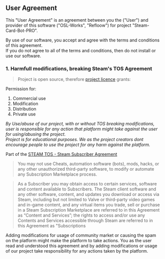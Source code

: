 ## User Agreement

This "User Agreement" is an agreement between you the ("User") and<br>
provider of this software ("OSL-Works", "Refloow") for project "Steam-Card-Bot-PRO".<br> 

By use of our software, you accept and agree with the terms and conditions of this agreement.<br>
If you do not agree to all of the terms and conditions, then do not install or use
our software.


  ### 1. Harmfull modifications, breaking Steam's TOS Agreement
  
> Project is open source, therefore [project licence](https://github.com/OSL-Works/Steam-Card-Bot-PRO/blob/master/LICENSE) grants:

Permission for:
 1. Commercial use
 2. Modification
 3. Distribution
 4. Private use<br>

_By Use/abuse of our project, with or without TOS breaking modifications, <br>
user is responsible for any action that platform might take against the user for using/abusing the project.<br>
Project is for educational purposes. We as the project creators dont encourage people to use the project for any harm against the platform._

Part of the [STEAM TOS - Steam Subscriber Agreement](https://store.steampowered.com/subscriber_agreement/)<br>

> You may not use Cheats, automation software (bots), mods, hacks, or any other unauthorized third-party software, to modify or automate any Subscription Marketplace process.

> As a Subscriber you may obtain access to certain services, software and content available to Subscribers. The Steam client software and any other software, content, and updates you download or access via Steam, including but not limited to Valve or third-party video games and in-game content, and any virtual items you trade, sell or purchase in a Steam Subscription Marketplace are referred to in this Agreement as “Content and Services”; the rights to access and/or use any Contents and Services accessible through Steam are referred to in this Agreement as "Subscriptions

Adding modifications for usage of community market or causing the spam on the platform might make the platform to take actions.
You as the user read and understood this agreement and by adding modifications or usage of our project take responsibility for any actions taken by the platform.
